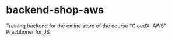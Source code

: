# backend-shop-aws
Training backend for the online store of the course "CloudX: AWS" Practitioner for JS
